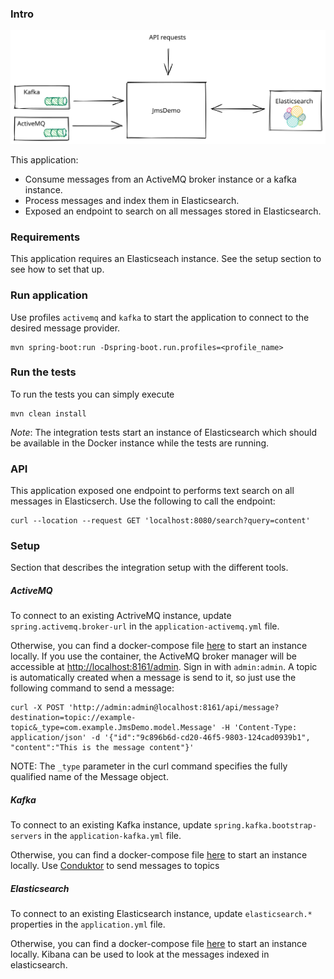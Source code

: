 ### Intro

![Alt text](https://raw.githubusercontent.com/luisfmgoncalves/JmsDemo/master/docs/JmsDemo.svg)  


This application:
 - Consume messages from an ActiveMQ broker instance or a kafka instance.
 - Process messages and index them in Elasticsearch.
 - Exposed an endpoint to search on all messages stored in Elasticsearch.


### Requirements
This application requires an Elasticseach instance. See the setup section to see how to set that up.

### Run application
Use profiles `activemq` and `kafka` to start the application to connect to the desired message provider.
```
mvn spring-boot:run -Dspring-boot.run.profiles=<profile_name>
```

### Run the tests
To run the tests you can simply execute
```
mvn clean install
```
_Note_: The integration tests start an instance of Elasticsearch which should be available in the Docker instance while
the tests are running.


### API
This application exposed one endpoint to performs text search on all messages in Elasticserch.
Use the following to call the endpoint:
```
curl --location --request GET 'localhost:8080/search?query=content'
```

### Setup
Section that describes the integration setup with the different tools.

##### ActiveMQ
To connect to an existing ActriveMQ instance, update `spring.activemq.broker-url` in the `application-activemq.yml` file.  

Otherwise, you can find a docker-compose file [here](https://github.com/luisfmgoncalves/docker/tree/master/activemq) to start an instance locally.
If you use the container, the ActiveMQ broker manager will be accessible at [http://localhost:8161/admin](http://localhost:8161/admin). Sign in with `admin:admin`.
A topic is automatically created when a message is send to it, so just use the following command to send a message:
```
curl -X POST 'http://admin:admin@localhost:8161/api/message?destination=topic://example-topic&_type=com.example.JmsDemo.model.Message' -H 'Content-Type: application/json' -d '{"id":"9c896b6d-cd20-46f5-9803-124cad0939b1", "content":"This is the message content"}'
```
NOTE: The `_type` parameter in the curl command specifies the fully qualified name of the Message object.

##### Kafka
To connect to an existing Kafka instance, update `spring.kafka.bootstrap-servers` in the `application-kafka.yml` file.  

Otherwise, you can find a docker-compose file [here](https://github.com/luisfmgoncalves/docker/tree/master/kafka) to start an instance locally.
Use [Conduktor](https://www.conduktor.io/) to send messages to topics

##### Elasticsearch
To connect to an existing Elasticsearch instance, update `elasticsearch.*` properties in the `application.yml` file.  

Otherwise, you can find a docker-compose file [here](https://github.com/luisfmgoncalves/docker/tree/master/elk) to start an instance locally.
Kibana can be used to look at the messages indexed in elasticsearch.
